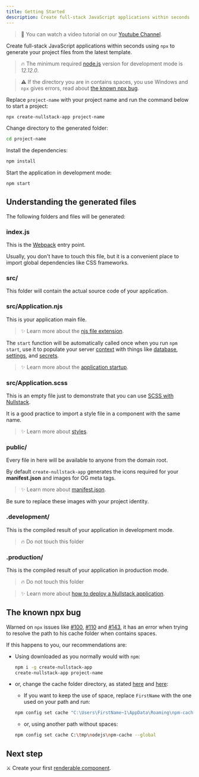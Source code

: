```yaml
---
title: Getting Started
description: Create full-stack JavaScript applications within seconds 
---
```


> 📌 You can watch a video tutorial on our [Youtube Channel](https://www.youtube.com/watch?v=l23z00GEar8&list=PL5ylYELQy1hyFbguVaShp3XujjdVXLpId).

Create full-stack JavaScript applications within seconds using `npx` to generate your project files from the latest template.

> 🔥 The minimum required [node.js](https://nodejs.org) version for development mode is *12.12.0*.

> ⚠ If the directory you are in contains spaces, you use Windows and `npx` gives errors, read about [the known npx bug](#the-known-npx-bug).

Replace `project-name` with your project name and run the command below to start a project: 

```sh
npx create-nullstack-app project-name
```

Change directory to the generated folder:

```sh
cd project-name
```

Install the dependencies:

```sh
npm install
```

Start the application in development mode:

```sh
npm start
```

## Understanding the generated files

The following folders and files will be generated:

### index.js

This is the [Webpack](https://webpack.js.org) entry point.

Usually, you don't have to touch this file, but it is a convenient place to import global dependencies like CSS frameworks.

### src/

This folder will contain the actual source code of your application.

### src/Application.njs

This is your application main file.

>✨ Learn more about the [njs file extension](/njs-file-extension "Nullstack JavaScript").

The `start` function will be automatically called once when you run `npm start`, use it to populate your server [context](/context) with things like [database](/how-to-use-mongodb-with-nullstack), [settings](/context-settings), and [secrets](/context-secrets).

>✨ Learn more about the [application startup](/application-startup).

### src/Application.scss

This is an empty file just to demonstrate that you can use [SCSS with Nullstack](/styles).

It is a good practice to import a style file in a component with the same name.

>✨ Learn more about [styles](/styles).

### public/

Every file in here will be available to anyone from the domain root.

By default `create-nullstack-app` generates the icons required for your **manifest.json** and images for OG meta tags.

>✨ Learn more about [manifest.json](/context-project).

Be sure to replace these images with your project identity.

### .development/

This is the compiled result of your application in development mode.

> 🔥 Do not touch this folder

### .production/

This is the compiled result of your application in production mode.

> 🔥 Do not touch this folder

>✨ Learn more about [how to deploy a Nullstack application](/how-to-deploy-a-nullstack-application).

## The known npx bug

Warned on `npx` issues like [#100](https://github.com/zkat/npx/issues/100), [#110](https://github.com/zkat/npx/issues/110) and [#143](https://github.com/zkat/npx/issues/146), it has an error when trying to resolve the path to his cache folder when contains spaces.

If this happens to you, our recommendations are:

- Using downloaded as you normally would with `npm`:
  ```sh
  npm i -g create-nullstack-app
  create-nullstack-app project-name
  ```

- or, change the cache folder directory, as stated [here](https://github.com/zkat/npx/issues/146#issuecomment-384016791) and [here](https://github.com/zkat/npx/issues/146#issuecomment-384019497):

  - If you want to keep the use of space, replace `FirstName` with the one used on your path and run:
  ```sh
  npm config set cache "C:\Users\FirstName~1\AppData\Roaming\npm-cache" --global
  ```

  - or, using another path without spaces:
  ```sh
  npm config set cache C:\tmp\nodejs\npm-cache --global
  ```

## Next step

⚔ Create your first [renderable component](/renderable-components).
